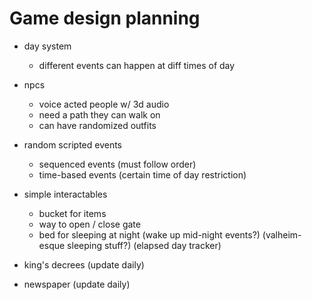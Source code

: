 # Game design planning

- day system
  - different events can happen at diff times of day

- npcs
  - voice acted people w/ 3d audio
  - need a path they can walk on
  - can have randomized outfits

- random scripted events
  - sequenced events (must follow order)
  - time-based events (certain time of day restriction)

- simple interactables
  - bucket for items
  - way to open / close gate
  - bed for sleeping at night (wake up mid-night events?) (valheim-esque sleeping stuff?) (elapsed day tracker)

- king's decrees (update daily)

- newspaper (update daily)

